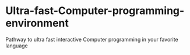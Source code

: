 # Ultra-fast-Computer-programming-environment
Pathway to ultra fast interactive Computer programming in your favorite language

